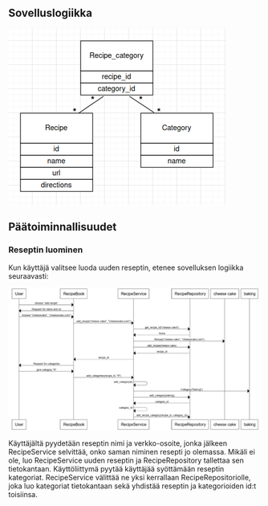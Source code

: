 ## Sovelluslogiikka

![arkkitehtuuri](./kuvat/arkkitehtuuri.png)

## Päätoiminnallisuudet

### Reseptin luominen

Kun käyttäjä valitsee luoda uuden reseptin, etenee sovelluksen logiikka seuraavasti:

![sekvenssi-reseptin-lisaaminen](./kuvat/sekvenssi-reseptin-lisaaminen.png)

Käyttäjältä pyydetään reseptin nimi ja verkko-osoite, jonka jälkeen RecipeService selvittää, onko saman niminen resepti jo olemassa. Mikäli ei ole, luo RecipeService uuden reseptin ja RecipeRepository tallettaa sen tietokantaan. Käyttöliittymä pyytää käyttäjää syöttämään reseptin kategoriat. RecipeService välittää ne yksi kerrallaan RecipeRepositoriolle, joka luo kategoriat tietokantaan sekä yhdistää reseptin ja kategorioiden id:t toisiinsa.
